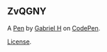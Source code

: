 ZvQGNY
------


A [Pen](https://codepen.io/MH23/pen/ZvQGNY) by [Gabriel H](https://codepen.io/MH23) on [CodePen](https://codepen.io).

[License](https://codepen.io/MH23/pen/ZvQGNY/license).